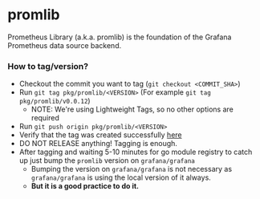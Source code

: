# promlib

Prometheus Library (a.k.a. promlib) is the foundation of the Grafana Prometheus data source backend.

### How to tag/version?

- Checkout the commit you want to tag (`git checkout <COMMIT_SHA>`)
- Run `git tag pkg/promlib/<VERSION>` (For example `git tag pkg/promlib/v0.0.12`)
  - NOTE: We're using Lightweight Tags, so no other options are required
- Run `git push origin pkg/promlib/<VERSION>`
- Verify that the tag was created successfully [here](https://github.com/grafana/grafana/tags)
- DO NOT RELEASE anything\! Tagging is enough.
- After tagging and waiting 5-10 minutes for go module registry to catch up just bump the `promlib` version on `grafana/grafana`
  - Bumping the version on `grafana/grafana` is not necessary as `grafana/grafana` is using the local version of it always.
  - **But it is a good practice to do it.**
